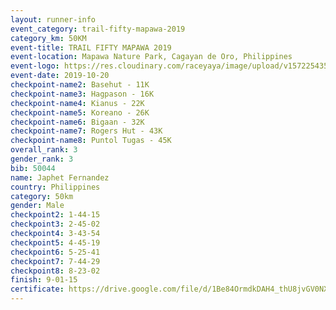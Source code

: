 ```yaml
---
layout: runner-info 
event_category: trail-fifty-mapawa-2019 
category_km: 50KM 
event-title: TRAIL FIFTY MAPAWA 2019  
event-location: Mapawa Nature Park, Cagayan de Oro, Philippines 
event-logo: https://res.cloudinary.com/raceyaya/image/upload/v1572254355/logo/trail-fifty-mapawa_fizjmb.jpg 
event-date: 2019-10-20 
checkpoint-name2: Basehut - 11K 
checkpoint-name3: Hagpason - 16K  
checkpoint-name4: Kianus - 22K 
checkpoint-name5: Koreano - 26K  
checkpoint-name6: Bigaan - 32K 
checkpoint-name7: Rogers Hut - 43K 
checkpoint-name8: Puntol Tugas - 45K 
overall_rank: 3
gender_rank: 3
bib: 50044
name: Japhet Fernandez
country: Philippines
category: 50km
gender: Male
checkpoint2: 1-44-15
checkpoint3: 2-45-02
checkpoint4: 3-43-54
checkpoint5: 4-45-19
checkpoint6: 5-25-41
checkpoint7: 7-44-29
checkpoint8: 8-23-02
finish: 9-01-15
certificate: https://drive.google.com/file/d/1Be84OrmdkDAH4_thU8jvGV0NXl_ZEGp_/view?usp=sharing
---
```

